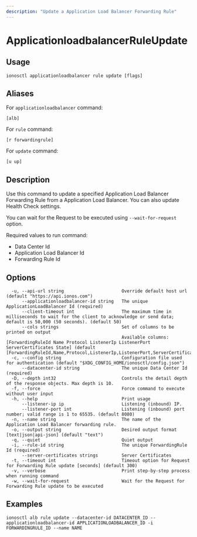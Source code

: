 ```yaml
---
description: "Update a Application Load Balancer Forwarding Rule"
---
```


# ApplicationloadbalancerRuleUpdate

## Usage

```text
ionosctl applicationloadbalancer rule update [flags]
```

## Aliases

For `applicationloadbalancer` command:

```text
[alb]
```

For `rule` command:

```text
[r forwardingrule]
```

For `update` command:

```text
[u up]
```

## Description

Use this command to update a specified Application Load Balancer Forwarding Rule from a Application Load Balancer. You can also update Health Check settings.

You can wait for the Request to be executed using `--wait-for-request` option.

Required values to run command:

* Data Center Id
* Application Load Balancer Id
* Forwarding Rule Id

## Options

```text
  -u, --api-url string                      Override default host url (default "https://api.ionos.com")
      --applicationloadbalancer-id string   The unique ApplicationLoadBalancer Id (required)
      --client-timeout int                  The maximum time in milliseconds to wait for the client to acknowledge or send data; default is 50,000 (50 seconds). (default 50)
      --cols strings                        Set of columns to be printed on output 
                                            Available columns: [ForwardingRuleId Name Protocol ListenerIp ListenerPort ServerCertificates State] (default [ForwardingRuleId,Name,Protocol,ListenerIp,ListenerPort,ServerCertificates,State])
  -c, --config string                       Configuration file used for authentication (default "$XDG_CONFIG_HOME/ionosctl/config.json")
      --datacenter-id string                The unique Data Center Id (required)
  -D, --depth int32                         Controls the detail depth of the response objects. Max depth is 10.
  -f, --force                               Force command to execute without user input
  -h, --help                                Print usage
      --listener-ip ip                      Listening (inbound) IP.
      --listener-port int                   Listening (inbound) port number; valid range is 1 to 65535. (default 8080)
  -n, --name string                         The name of the Application Load Balancer forwarding rule.
  -o, --output string                       Desired output format [text|json|api-json] (default "text")
  -q, --quiet                               Quiet output
  -i, --rule-id string                      The unique ForwardingRule Id (required)
      --server-certificates strings         Server Certificates
  -t, --timeout int                         Timeout option for Request for Forwarding Rule update [seconds] (default 300)
  -v, --verbose                             Print step-by-step process when running command
  -w, --wait-for-request                    Wait for the Request for Forwarding Rule update to be executed
```

## Examples

```text
ionosctl alb rule update --datacenter-id DATACENTER_ID --applicationloadbalancer-id APPLICATIONLOADBALANCER_ID -i FORWARDINGRULE_ID --name NAME
```

